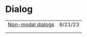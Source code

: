 # Dialog



|                                                                  |         |
| ---------------------------------------------------------------- | ------- |
| [Non-modal dialogs](https://gomakethings.com/non-modal-dialogs/) | 8/21/23 |
|                                                                  |         |
|                                                                  |         |
